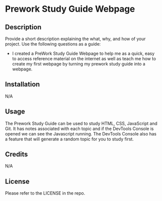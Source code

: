 # Prework Study Guide Webpage

## Description

Provide a short description explaining the what, why, and how of your project. Use the following questions as a guide:

- I created a PreWork Study Guide Webpage to help me as a quick, easy to access reference material on the internet as well as teach me how to create my first webpage by turning my prework study guide into a webpage.

## Installation

N/A

## Usage

The Prework Study Guide can be used to study HTML, CSS, JavaScript and Git. It has notes associated with each topic and if the DevTools Console is opened we can see the Javascript running. The DevTools Console also has a feature that will generate a random topic for you to study first.

## Credits

N/A

## License

Please refer to the LICENSE in the repo.
